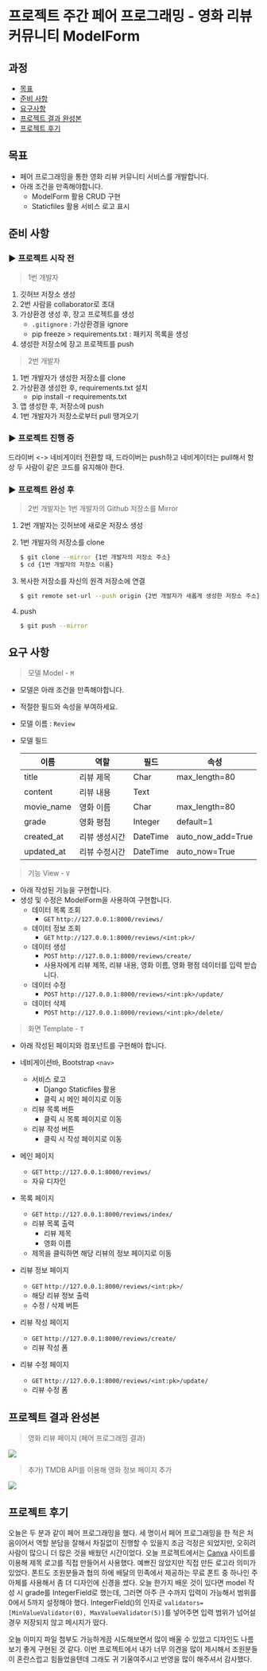 # 프로젝트 주간 페어 프로그래밍 - 영화 리뷰 커뮤니티 ModelForm

## 과정

- [목표](#목표)
- [준비 사항](#준비-사항)
- [요구사항](#요구-사항)
- [프로젝트 결과 완성본](#프로젝트-결과-완성본)
- [프로젝트 후기](#프로젝트-후기)

## 목표

- 페어 프로그래밍을 통한 영화 리뷰 커뮤니티 서비스를 개발합니다.
- 아래 조건을 만족해야합니다.
  - ModelForm 활용 CRUD 구현
  - Staticfiles 활용 서비스 로고 표시

## 준비 사항

### ▶ 프로젝트 시작 전

> 1번 개발자

1. 깃허브 저장소 생성
2. 2번 사람을 collaborator로 초대
3. 가상환경 생성 후, 장고 프로젝트를 생성
   - `.gitignore` : 가상환경을 ignore
   - pip freeze > requirements.txt : 패키지 목록을 생성
4. 생성한 저장소에 장고 프로젝트를 push

> 2번 개발자

1. 1번 개발자가 생성한 저장소를 clone
2. 가상환경 생성한 후, requirements.txt 설치
   - pip install -r requirements.txt 
3. 앱 생성한 후, 저장소에 push
4. 1번 개발자가 저장소로부터 pull 땡겨오기

### ▶ 프로젝트 진행 중

드라이버 <-> 네비게이터 전환할 때, 드라이버는 push하고 네비게이터는 pull해서 항상 두 사람이 같은 코드를 유지해야 한다.

### ▶ 프로젝트 완성 후

> 2번 개발자는 1번 개발자의 Github 저장소를 Mirror

1. 2번 개발자는 깃허브에 새로운 저장소 생성

2. 1번 개발자의 저장소를 clone
   
   ```bash
   $ git clone --mirror {1번 개발자의 저장소 주소}
   $ cd {1번 개발자의 저장소 이름}
   ```

3. 복사한 저장소를 자신의 원격 저장소에 연결
   
   ```bash
   $ git remote set-url --push origin {2번 개발자가 새롭게 생성한 저장소 주소}
   ```

4. push
   
   ```bash
   $ git push --mirror
   ```

## 요구 사항

> 모델 Model - `M`

- 모델은 아래 조건을 만족해야합니다. 

- 적절한 필드와 속성을 부여하세요.

- 모델 이름 : `Review`

- 모델 필드
  
  | 이름         | 역할      | 필드       | 속성                |
  | ---------- | ------- | -------- | ----------------- |
  | title      | 리뷰 제목   | Char     | max_length=80     |
  | content    | 리뷰 내용   | Text     |                   |
  | movie_name | 영화 이름   | Char     | max_length=80     |
  | grade      | 영화 평점   | Integer  | default=1         |
  | created_at | 리뷰 생성시간 | DateTime | auto_now_add=True |
  | updated_at | 리뷰 수정시간 | DateTime | auto_now=True     |

> 기능 View - `V`

- 아래 작성된 기능을 구현합니다.
- 생성 및 수정은 ModelForm을 사용하여 구현합니다.
  - 데이터 목록 조회
    - `GET` `http://127.0.0.1:8000/reviews/`
  - 데이터 정보 조회
    - `GET` `http://127.0.0.1:8000/reviews/<int:pk>/`
  - 데이터 생성 
    - `POST` `http://127.0.0.1:8000/reviews/create/`
    - 사용자에게 리뷰 제목, 리뷰 내용, 영화 이름, 영화 평점 데이터를 입력 받습니다.
  - 데이터 수정
    - `POST` `http://127.0.0.1:8000/reviews/<int:pk>/update/`
  - 데이터 삭제
    - `POST` `http://127.0.0.1:8000/reviews/<int:pk>/delete/`

> 화면 Template - `T`

- 아래 작성된 페이지와 컴포넌트를 구현해야 합니다.

- 네비게이션바, Bootstrap `<nav>`
  - 서비스 로고
    - Django Staticfiles 활용
    - 클릭 시 메인 페이지로 이동
  - 리뷰 목록 버튼
    - 클릭 시 목록 페이지로 이동
  - 리뷰 작성 버튼
    - 클릭 시 작성 페이지로 이동

- 메인 페이지
  - `GET` `http://127.0.0.1:8000/reviews/`
  - 자유 디자인

- 목록 페이지
  - `GET` `http://127.0.0.1:8000/reviews/index/`
  - 리뷰 목록 출력
    - 리뷰 제목
    - 영화 이름
  - 제목을 클릭하면 해당 리뷰의 정보 페이지로 이동

- 리뷰 정보 페이지
  - `GET` `http://127.0.0.1:8000/reviews/<int:pk>/`
  - 해당 리뷰 정보 출력
  - 수정 / 삭제 버튼

- 리뷰 작성 페이지
  - `GET` `http://127.0.0.1:8000/reviews/create/`
  - 리뷰 작성 폼

- 리뷰 수정 페이지
  - `GET` `http://127.0.0.1:8000/reviews/<int:pk>/update/` 
  - 리뷰 수정 폼

## 프로젝트 결과 완성본
> 영화 리뷰 페이지 (페어 프로그래밍 결과)

![](gif/django_project_03_animation.gif)

> 추가) TMDB API를 이용해 영화 정보 페이지 추가

![](gif/django_project_03_api_animation.gif)

## 프로젝트 후기

오늘은 두 분과 같이 페어 프로그래밍을 했다. 세 명이서 페어 프로그래밍을 한 적은 처음이어서 역할 분담을 잘해서 차질없이 진행할 수 있을지 조금 걱정은 되었지만, 오히려 사람이 많으니 더 많은 것을 배웠던 시간이었다. 오늘 프로젝트에서는 [Canva](https://www.canva.com/) 사이트를 이용해 제목 로고를 직접 만들어서 사용했다. 예쁘진 않았지만 직접 만든 로고라 의미가 있었다. 폰트도 조원분들과 협의 하에 배달의 민족에서 제공하는 무료 폰트 중 하나인 주아체를 사용해서 좀 더 디자인에 신경을 썼다. 오늘 한가지 배운 것이 있다면 model 작성 시 grade를 IntegerField로 했는데, 그러면 아주 큰 수까지 입력이 가능해서 범위를 0에서 5까지 설정해야 했다. IntegerField()의 인자로 `validators=[MinValueValidator(0), MaxValueValidator(5)]`를 넣어주면 입력 범위가 넘어설 경우 저장되지 않고 메시지가 떴다. 

오늘 이미지 파일 첨부도 가능하게끔 시도해보면서 많이 배울 수 있었고 디자인도 나름 보기 좋게 구현된 것 같다. 이번 프로젝트에서 내가 너무 의견을 많이 제시해서 조원분들이 혼란스럽고 힘들었을텐데 그래도 귀 기울여주시고 반영을 많이 해주셔서 감사했다. 